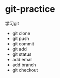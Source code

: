 # git-practice
学习git
- git clone
- git push
- git commit
- git add
- git status
- add email
- add branch
- git checkout